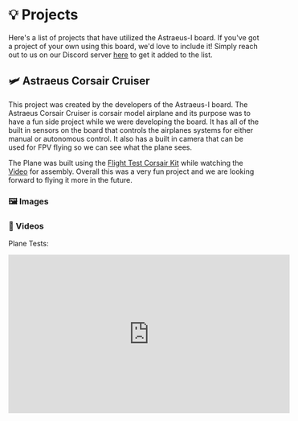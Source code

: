 # 💡 Projects
Here's a list of projects that have utilized the Astraeus-I board. If you've got a project of your own using this board, we'd love to include it! Simply reach out to us on our Discord server <a href="https://discord.com/invite/7H8FzkXEgZ" target="_blank">here</a> to get it added to the list.

## 🛩️ Astraeus Corsair Cruiser
This project was created by the developers of the Astraeus-I board. The Astraeus Corsair Cruiser is corsair model airplane and its purpose was to have a fun side project while we were developing the board. It has all of the built in sensors on the board that controls the airplanes systems for either manual or autonomous control. It also has a built in camera that can be used for FPV flying so we can see what the plane sees.

The Plane was built using the <a href="https://store.flitetest.com/ft-master-series-corsair-mkr2/" target="_blank">Flight Test Corsair Kit</a> while watching the <a href="https://www.youtube.com/watch?v=DRgKW__by2c" target="_blank">Video</a> for assembly. Overall this was a very fun project and we are looking forward to flying it more in the future.

### 🖼️ Images

### 🎥 Videos
Plane Tests:

<iframe width="560" height="315" src="https://www.youtube.com/embed/o8A9wodtHS8?si=6KcGPnwYwzp9nRqj" title="YouTube video player" frameborder="0" allow="accelerometer; autoplay; clipboard-write; encrypted-media; gyroscope; picture-in-picture; web-share" allowfullscreen></iframe>